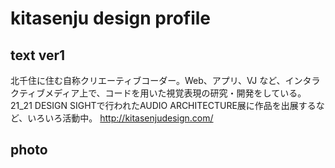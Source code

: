 # kitasenju design profile

## text ver1

北千住に住む自称クリエーティブコーダー。Web、アプリ、VJ など、インタラクティブメディア上で、コードを用いた視覚表現の研究・開発をしている。21_21 DESIGN SIGHTで行われたAUDIO ARCHITECTURE展に作品を出展するなど、いろいろ活動中。
http://kitasenjudesign.com/

## photo


